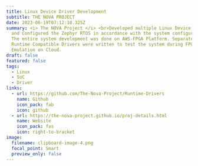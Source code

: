 ```yaml
---
title: Linux Device Driver Development
subtitle: THE NOVA PROJECT
date: 2023-06-19T07:12:18.325Z
summary: <﻿i> The NOVA Project </i> <br>Developed multiple Linux Device Drivers
  and Configured the Zephyr RTOS in accordance with the system configuration.
  The entire system development was done on AWS-FPGA Platform. Separate AWS-FPGA
  Runtime Compatible Drivers were written to test the system during FPGA
  Emulation on Cloud.
draft: false
featured: false
tags:
  - Linux
  - SoC
  - Driver
links:
  - url: https://github.com/The-Nova-Project/Runtime-Drivers
    name: Github
    icon_pack: fab
    icon: github
  - url: https://the-nova-project.github.io/proj-details.html
    name: Website
    icon_pack: fas
    icon: right-to-bracket
image:
  filename: clipboard-image-4.png
  focal_point: Smart
  preview_only: false
---
```

